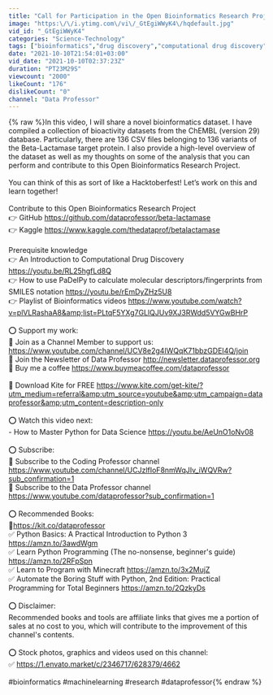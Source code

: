 ```yaml
---
title: "Call for Participation in the Open Bioinformatics Research Project"
image: "https:\/\/i.ytimg.com\/vi\/_GtEgiWWyK4\/hqdefault.jpg"
vid_id: "_GtEgiWWyK4"
categories: "Science-Technology"
tags: ["bioinformatics","drug discovery","computational drug discovery"]
date: "2021-10-10T21:54:01+03:00"
vid_date: "2021-10-10T02:37:23Z"
duration: "PT23M29S"
viewcount: "2000"
likeCount: "176"
dislikeCount: "0"
channel: "Data Professor"
---
```

{% raw %}In this video, I will share a novel bioinformatics dataset. I have compiled a collection of bioactivity datasets from the ChEMBL (version 29) database. Particularly, there are 136 CSV files belonging to 136 variants of the Beta-Lactamase target protein. I also provide a high-level overview of the dataset as well as my thoughts on some of the analysis that you can perform and contribute to this Open Bioinformatics Research Project.<br /><br />You can think of this as sort of like a Hacktoberfest! Let’s work on this and learn together!<br /><br />Contribute to this Open Bioinformatics Research Project<br />👉 GitHub <a rel="nofollow" target="blank" href="https://github.com/dataprofessor/beta-lactamase">https://github.com/dataprofessor/beta-lactamase</a><br />👉 Kaggle <a rel="nofollow" target="blank" href="https://www.kaggle.com/thedataprof/betalactamase">https://www.kaggle.com/thedataprof/betalactamase</a><br /><br />Prerequisite knowledge<br />👉 An Introduction to Computational Drug Discovery <a rel="nofollow" target="blank" href="https://youtu.be/RL25hgfLd8Q">https://youtu.be/RL25hgfLd8Q</a><br />👉 How to use PaDelPy to calculate molecular descriptors/fingerprints from SMILES notation <a rel="nofollow" target="blank" href="https://youtu.be/rEmDyZHz5U8">https://youtu.be/rEmDyZHz5U8</a><br />👉 Playlist of Bioinformatics videos <a rel="nofollow" target="blank" href="https://www.youtube.com/watch?v=plVLRashaA8&amp;list=PLtqF5YXg7GLlQJUv9XJ3RWdd5VYGwBHrP">https://www.youtube.com/watch?v=plVLRashaA8&amp;list=PLtqF5YXg7GLlQJUv9XJ3RWdd5VYGwBHrP</a><br /><br />⭕ Support my work:<br />🌟 Join as a Channel Member to support us:<br /><a rel="nofollow" target="blank" href="https://www.youtube.com/channel/UCV8e2g4IWQqK71bbzGDEI4Q/join">https://www.youtube.com/channel/UCV8e2g4IWQqK71bbzGDEI4Q/join</a><br />🌟 Join the Newsletter of Data Professor <a rel="nofollow" target="blank" href="http://newsletter.dataprofessor.org">http://newsletter.dataprofessor.org</a><br />🌟 Buy me a coffee <a rel="nofollow" target="blank" href="https://www.buymeacoffee.com/dataprofessor">https://www.buymeacoffee.com/dataprofessor</a><br /><br />🌟 Download Kite for FREE <a rel="nofollow" target="blank" href="https://www.kite.com/get-kite/?utm_medium=referral&amp;utm_source=youtube&amp;utm_campaign=dataprofessor&amp;utm_content=description-only">https://www.kite.com/get-kite/?utm_medium=referral&amp;utm_source=youtube&amp;utm_campaign=dataprofessor&amp;utm_content=description-only</a><br /><br />⭕ Watch this video next:<br />- How to Master Python for Data Science <a rel="nofollow" target="blank" href="https://youtu.be/AeUnO1oNv08">https://youtu.be/AeUnO1oNv08</a><br /><br />⭕ Subscribe:<br />🌟 Subscribe to the Coding Professor channel <a rel="nofollow" target="blank" href="https://www.youtube.com/channel/UCJzlfIoF8nmWqJIv_iWQVRw?sub_confirmation=1">https://www.youtube.com/channel/UCJzlfIoF8nmWqJIv_iWQVRw?sub_confirmation=1</a><br />🌟 Subscribe to the Data Professor channel <a rel="nofollow" target="blank" href="https://www.youtube.com/dataprofessor?sub_confirmation=1">https://www.youtube.com/dataprofessor?sub_confirmation=1</a><br /><br />⭕ Recommended Books: <br />🌟<a rel="nofollow" target="blank" href="https://kit.co/dataprofessor">https://kit.co/dataprofessor</a><br />✅ Python Basics: A Practical Introduction to Python 3 <a rel="nofollow" target="blank" href="https://amzn.to/3awdWgm">https://amzn.to/3awdWgm</a><br />✅ Learn Python Programming (The no-nonsense, beginner's guide) <a rel="nofollow" target="blank" href="https://amzn.to/2RFpSpn">https://amzn.to/2RFpSpn</a><br />✅ Learn to Program with Minecraft <a rel="nofollow" target="blank" href="https://amzn.to/3x2MujZ">https://amzn.to/3x2MujZ</a><br />✅ Automate the Boring Stuff with Python, 2nd Edition: Practical Programming for Total Beginners <a rel="nofollow" target="blank" href="https://amzn.to/2QzkyDs">https://amzn.to/2QzkyDs</a><br /><br />⭕ Disclaimer:<br />Recommended books and tools are affiliate links that gives me a portion of sales at no cost to you, which will contribute to the improvement of this channel's contents.<br /><br />⭕ Stock photos, graphics and videos used on this channel: <br />✅ <a rel="nofollow" target="blank" href="https://1.envato.market/c/2346717/628379/4662">https://1.envato.market/c/2346717/628379/4662</a><br /><br />#bioinformatics #machinelearning #research #dataprofessor{% endraw %}
